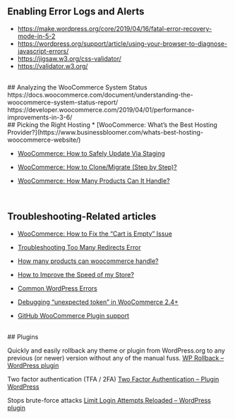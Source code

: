 
## Enabling Error Logs and Alerts
* https://make.wordpress.org/core/2019/04/16/fatal-error-recovery-mode-in-5-2
* https://wordpress.org/support/article/using-your-browser-to-diagnose-javascript-errors/
* https://jigsaw.w3.org/css-validator/
* https://validator.w3.org/

<br/>
## Analyzing the WooCommerce System Status
https://docs.woocommerce.com/document/understanding-the-woocommerce-system-status-report/
https://developer.woocommerce.com/2019/04/01/performance-improvements-in-3-6/

<br/>
## Picking the Right Hosting
* [WooCommerce: What’s the Best Hosting Provider?](https://www.businessbloomer.com/whats-best-hosting-woocommerce-website/)

* [WooCommerce: How to Safely Update Via Staging](https://www.businessbloomer.com/how-to-safely-update-woocommerce-via-staging/)

* [WooCommerce: How to Clone/Migrate (Step by Step)?](https://www.businessbloomer.com/how-to-clone-migrate-woocommerce-step-by-step/)

* [WooCommerce: How Many Products Can It Handle?](https://www.businessbloomer.com/many-products-can-woocommerce-handle/)

<br/>

## Troubleshooting-Related articles

* [WooCommerce: How to Fix the “Cart is Empty” Issue](https://www.businessbloomer.com/woocommerce-solving-cart-empty-issue/)

* [Troubleshooting Too Many Redirects Error](https://www.liquidweb.com/kb/troubleshooting-too-many-redirects/)

* [How many products can woocommerce handle?](https://www.businessbloomer.com/many-products-can-woocommerce-handle/)

* [How to Improve the Speed of my Store?](https://www.businessbloomer.com/improve-speed-woocommerce/)

* [Common WordPress Errors](https://wordpress.org/support/article/common-wordpress-errors/#connection-timed-out)

* [Debugging “unexpected token” in WooCommerce 2.4+](https://mikejolley.com/2015/11/12/debugging-unexpected-token-in-woocommerce-2-4/)

* [GitHub WooCommerce Plugin support](https://github.com/woocommerce/woocommerce/issues)

<br/>
##  Plugins

Quickly and easily rollback any theme or plugin from WordPress.org to any previous (or newer) version without any of the manual fuss.
[WP Rollback – WordPress plugin](https://wordpress.org/plugins/wp-rollback/)

Two factor authentication (TFA / 2FA)
[Two Factor Authentication – Plugin WordPress](https://it.wordpress.org/plugins/two-factor-authentication/)

Stops brute-force attacks
[Limit Login Attempts Reloaded – WordPress plugin](https://wordpress.org/plugins/limit-login-attempts-reloaded/)


